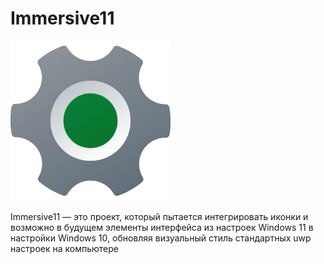 # Immersive11
![Иконка](greensettings.png)

Immersive11 — это проект, который пытается интегрировать иконки и возможно в будущем элементы интерфейса из настроек Windows 11 в настройки Windows 10, обновляя визуальный стиль стандартных uwp настроек на компьютере
